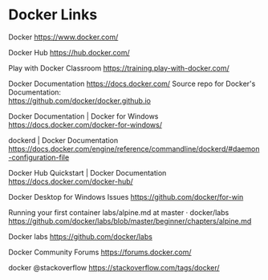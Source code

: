 # Docker Links


Docker
https://www.docker.com/

Docker Hub
https://hub.docker.com/

Play with Docker Classroom
https://training.play-with-docker.com/

Docker Documentation
https://docs.docker.com/
Source repo for Docker's Documentation:   
https://github.com/docker/docker.github.io

Docker Documentation | Docker for Windows
https://docs.docker.com/docker-for-windows/

dockerd | Docker Documentation
https://docs.docker.com/engine/reference/commandline/dockerd/#daemon-configuration-file

Docker Hub Quickstart | Docker Documentation
https://docs.docker.com/docker-hub/

Docker Desktop for Windows Issues
https://github.com/docker/for-win

Running your first container
labs/alpine.md at master · docker/labs
https://github.com/docker/labs/blob/master/beginner/chapters/alpine.md

Docker labs
https://github.com/docker/labs

Docker Community Forums
https://forums.docker.com/

docker @stackoverflow
https://stackoverflow.com/tags/docker/
